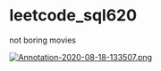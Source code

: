 # leetcode_sql620
not boring movies

[![Annotation-2020-08-18-133507.png](https://i.postimg.cc/ZRJdfyQW/Annotation-2020-08-18-133507.png)](https://postimg.cc/Jyd00tM8)
